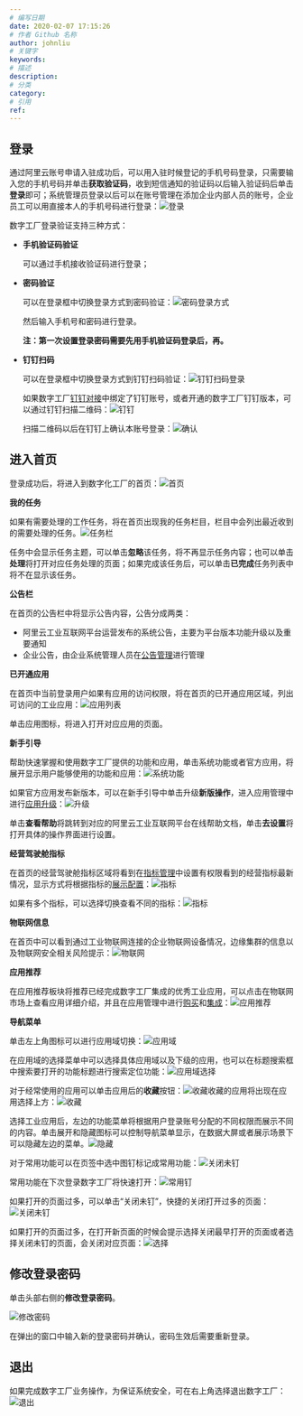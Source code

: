 ```yaml
---
# 编写日期
date: 2020-02-07 17:15:26
# 作者 Github 名称
author: johnliu
# 关键字
keywords:
# 描述
description:
# 分类
category: 
# 引用
ref:
---
```


## 登录

通过阿里云账号申请入驻成功后，可以用入驻时候登记的手机号码登录，只需要输入您的手机号码并单击**获取验证码**，收到短信通知的验证码以后输入验证码后单击**登录**即可；系统管理员登录以后可以在账号管理在添加企业内部人员的账号，企业员工可以用直接本人的手机号码进行登录：![登录](https://static-aliyun-doc.oss-accelerate.aliyuncs.com/assets/img/zh-CN/5408359951/p104736.png)

数字工厂登录验证支持三种方式：

+   **手机验证码验证**
    
    可以通过手机接收验证码进行登录；
    
+   **密码验证**
    
    可以在登录框中切换登录方式到密码验证：![密码登录方式](https://static-aliyun-doc.oss-accelerate.aliyuncs.com/assets/img/zh-CN/5408359951/p99682.png)
    
    然后输入手机号和密码进行登录。
    
    **注：第一次设置登录密码需要先用手机验证码登录后，再。**
    
+   **钉钉扫码**
    
    可以在登录框中切换登录方式到钉钉扫码验证：![钉钉扫码登录](https://static-aliyun-doc.oss-accelerate.aliyuncs.com/assets/img/zh-CN/5408359951/p99683.png)
    
    如果数字工厂[钉钉对接](https://help.aliyun.com/document_detail/126861.htm#section-jrq-h4t-nwz)中绑定了钉钉账号，或者开通的数字工厂钉钉版本，可以通过钉钉扫描二维码：![钉钉](https://static-aliyun-doc.oss-accelerate.aliyuncs.com/assets/img/zh-CN/5408359951/p99684.png)
    
    扫描二维码以后在钉钉上确认本账号登录：![确认](https://static-aliyun-doc.oss-accelerate.aliyuncs.com/assets/img/zh-CN/5408359951/p99685.png)
    

## 进入首页

登录成功后，将进入到数字化工厂的首页：![首页](https://static-aliyun-doc.oss-accelerate.aliyuncs.com/assets/img/zh-CN/5408359951/p104738.png)

**我的任务**

如果有需要处理的工作任务，将在首页出现我的任务栏目，栏目中会列出最近收到的需要处理的任务。![任务栏](https://static-aliyun-doc.oss-accelerate.aliyuncs.com/assets/img/zh-CN/3524643061/p175916.png)

任务中会显示任务主题，可以单击**忽略**该任务，将不再显示任务内容；也可以单击**处理**将打开对应任务处理的页面；如果完成该任务后，可以单击**已完成**任务列表中将不在显示该任务。

**公告栏**

在首页的公告栏中将显示公告内容，公告分成两类：

+   阿里云工业互联网平台运营发布的系统公告，主要为平台版本功能升级以及重要通知
+   企业公告，由企业系统管理人员在[公告管理](https://help.aliyun.com/document_detail/162556.htm#reference-2478097 "数字工厂的管理人员可以发布企业内的系统重要公告。")进行管理

**已开通应用**

在首页中当前登录用户如果有应用的访问权限，将在首页的已开通应用区域，列出可访问的工业应用：![应用列表](https://static-aliyun-doc.oss-accelerate.aliyuncs.com/assets/img/zh-CN/9560640161/p213075.png)

单击应用图标，将进入打开对应应用的页面。

**新手引导**

帮助快速掌握和使用数字工厂提供的功能和应用，单击系统功能或者官方应用，将展开显示用户能够使用的功能和应用：![系统功能](https://static-aliyun-doc.oss-accelerate.aliyuncs.com/assets/img/zh-CN/5408359951/p99698.png)

如果官方应用发布新版本，可以在新手引导中单击升级**新版操作**，进入应用管理中进行[应用升级](https://help.aliyun.com/document_detail/126859.htm#section-ifd-d9r-0xo)：![升级](https://static-aliyun-doc.oss-accelerate.aliyuncs.com/assets/img/zh-CN/5408359951/p132635.png)

单击**查看帮助**将跳转到对应的阿里云工业互联网平台在线帮助文档，单击**去设置**将打开具体的操作界面进行设置。

**经营驾驶舱指标**

在首页的经营驾驶舱指标区域将看到在[指标管理](https://help.aliyun.com/document_detail/126867.htm#section-84p-9lq-p3f)中设置有权限看到的经营指标最新情况，显示方式将根据指标的[展示配置](https://help.aliyun.com/document_detail/126867.htm#section-hil-vjn-7ir)：![指标](https://static-aliyun-doc.oss-accelerate.aliyuncs.com/assets/img/zh-CN/5408359951/p104739.png)

如果有多个指标，可以选择切换查看不同的指标：![指标](https://static-aliyun-doc.oss-accelerate.aliyuncs.com/assets/img/zh-CN/5408359951/p104744.png)

**物联网信息**

在首页中可以看到通过工业物联网连接的企业物联网设备情况，边缘集群的信息以及物联网安全相关风险提示：![物联网](https://static-aliyun-doc.oss-accelerate.aliyuncs.com/assets/img/zh-CN/6408359951/p99699.png)

**应用推荐**

在应用推荐板块将推荐已经完成数字工厂集成的优秀工业应用，可以点击在物联网市场上查看应用详细介绍，并且在应用管理中进行[购买](https://help.aliyun.com/document_detail/126859.htm#section-qjm-fwk-cbp)和[集成](https://help.aliyun.com/document_detail/126859.htm#section-wqj-mnk-e83)：![应用推荐](https://static-aliyun-doc.oss-accelerate.aliyuncs.com/assets/img/zh-CN/6408359951/p99700.png)

**导航菜单**

单击左上角图标可以进行应用域切换：![应用域](https://static-aliyun-doc.oss-accelerate.aliyuncs.com/assets/img/zh-CN/7875310061/p165644.png)

在应用域的选择菜单中可以选择具体应用域以及下级的应用，也可以在标题搜索框中搜索要打开的功能标题进行搜索定位功能：![应用域选择](https://static-aliyun-doc.oss-accelerate.aliyuncs.com/assets/img/zh-CN/7875310061/p165656.png)

对于经常使用的应用可以单击应用后的**收藏**按钮：![收藏](https://static-aliyun-doc.oss-accelerate.aliyuncs.com/assets/img/zh-CN/7875310061/p165662.png)收藏的应用将出现在应用选择上方：![收藏](https://static-aliyun-doc.oss-accelerate.aliyuncs.com/assets/img/zh-CN/7875310061/p165664.png)

选择工业应用后，左边的功能菜单将根据用户登录账号分配的不同权限而展示不同的内容。单击展开和隐藏图标可以控制导航菜单显示，在数据大屏或者展示场景下可以隐藏左边的菜单。![隐藏](https://static-aliyun-doc.oss-accelerate.aliyuncs.com/assets/img/zh-CN/6408359951/p99701.png)

对于常用功能可以在页签中选中图钉标记成常用功能：![关闭未钉](https://static-aliyun-doc.oss-accelerate.aliyuncs.com/assets/img/zh-CN/0660640161/p212980.png)

常用功能在下次登录数字工厂将快速打开：![常用钉](https://static-aliyun-doc.oss-accelerate.aliyuncs.com/assets/img/zh-CN/0660640161/p212983.png)

如果打开的页面过多，可以单击“关闭未钉”，快捷的关闭打开过多的页面：![关闭未钉](https://static-aliyun-doc.oss-accelerate.aliyuncs.com/assets/img/zh-CN/0660640161/p212985.png)

如果打开的页面过多，在打开新页面的时候会提示选择关闭最早打开的页面或者选择关闭未钉的页面，会关闭对应页面：![选择](https://static-aliyun-doc.oss-accelerate.aliyuncs.com/assets/img/zh-CN/0660640161/p212996.png)

## 修改登录密码

单击头部右侧的**修改登录密码**。

![修改密码](https://static-aliyun-doc.oss-accelerate.aliyuncs.com/assets/img/zh-CN/6408359951/p99706.png)

在弹出的窗口中输入新的登录密码并确认，密码生效后需要重新登录。

## 退出

如果完成数字工厂业务操作，为保证系统安全，可在右上角选择退出数字工厂：![退出](https://static-aliyun-doc.oss-accelerate.aliyuncs.com/assets/img/zh-CN/6408359951/p99707.png)